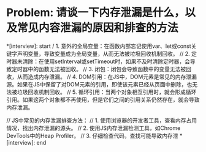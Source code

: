 # Problem: 请谈一下内存泄漏是什么，以及常见内容泄漏的原因和排查的方法

*[interview]: start
/ 1. 意外的全局变量：在函数内部忘记使用var、let或const关键字声明变量，导致变量成为全局变量，从而无法被垃圾回收机制回收。
// 2. 定时器未清除：在使用setInterval或setTimeout时，如果不及时清除定时器，会导致定时器中的函数无法被回收。
// 3. 闭包：闭包会导致函数中的变量无法被回收，从而造成内存泄漏。
// 4. DOM引用：在JS中，DOM元素是常见的内存泄漏源。如果在JS中保留了对DOM元素的引用，即使该元素已经从页面中删除，也无法被垃圾回收机制回收。
// 5. 循环引用：当两个对象相互引用时，就会形成循环引用。如果这两个对象都不再使用，但是它们之间的引用关系仍然存在，就会导致内存泄漏。

// JS中常见的内存泄漏排查方法：
// 1. 使用浏览器的开发者工具，查看内存占用情况，找出内存泄漏的源头。
// 2. 使用JS内存泄漏检测工具，如Chrome DevTools中的Heap Profiler。
// 3. 仔细检查代码，查找可能导致内存泄
*[interview]: end
